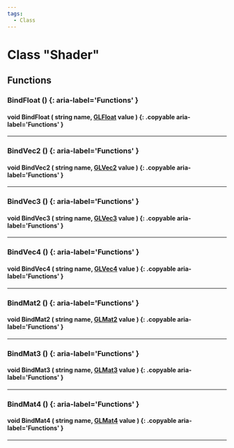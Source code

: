 ```yaml
---
tags:
  - Class
---
```

# Class "Shader"

## Functions

### BindFloat () {: aria-label='Functions' }
#### void BindFloat ( string name, [GLFloat](GLSLValue.md) value ) {: .copyable aria-label='Functions' }

___
### BindVec2 () {: aria-label='Functions' }
#### void BindVec2 ( string name, [GLVec2](GLSLValue.md) value ) {: .copyable aria-label='Functions' }

___
### BindVec3 () {: aria-label='Functions' }
#### void BindVec3 ( string name, [GLVec3](GLSLValue.md) value ) {: .copyable aria-label='Functions' }

___
### BindVec4 () {: aria-label='Functions' }
#### void BindVec4 ( string name, [GLVec4](GLSLValue.md) value ) {: .copyable aria-label='Functions' }

___
### BindMat2 () {: aria-label='Functions' }
#### void BindMat2 ( string name, [GLMat2](GLSLValue.md) value ) {: .copyable aria-label='Functions' }

___
### BindMat3 () {: aria-label='Functions' }
#### void BindMat3 ( string name, [GLMat3](GLSLValue.md) value ) {: .copyable aria-label='Functions' }

___
### BindMat4 () {: aria-label='Functions' }
#### void BindMat4 ( string name, [GLMat4](GLSLValue.md) value ) {: .copyable aria-label='Functions' }

___